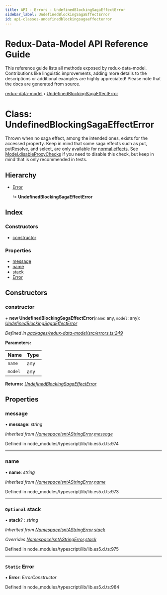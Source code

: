 ```yaml
---
title: API - Errors - UndefinedBlockingSagaEffectError
sidebar_label: UndefinedBlockingSagaEffectError
id: api-classes-undefinedblockingsagaeffecterror
---
```


# Redux-Data-Model API Reference Guide

This reference guide lists all methods exposed by redux-data-model. Contributions like linguistic improvements, adding
more details to the descriptions or additional examples are highly appreciated! Please note that the docs are
generated from source.

[redux-data-model](../README.md) › [UndefinedBlockingSagaEffectError](undefinedblockingsagaeffecterror.md)

# Class: UndefinedBlockingSagaEffectError

Thrown when no saga effect, among the intended ones, exists for the accessed property.
Keep in mind that some saga effects such as put, putResolve, and select, are only available for
[normal effects](../interfaces/modeloptions.md#optional-effects). See [Model.disableProxyChecks](model.md#static-disableproxychecks) if you need to
disable this check, but keep in mind that is only recommended in tests.

## Hierarchy

* [Error](namespaceisntastringerror.md#static-error)

  ↳ **UndefinedBlockingSagaEffectError**

## Index

### Constructors

* [constructor](undefinedblockingsagaeffecterror.md#constructor)

### Properties

* [message](undefinedblockingsagaeffecterror.md#message)
* [name](undefinedblockingsagaeffecterror.md#name)
* [stack](undefinedblockingsagaeffecterror.md#optional-stack)
* [Error](undefinedblockingsagaeffecterror.md#static-error)

## Constructors

###  constructor

\+ **new UndefinedBlockingSagaEffectError**(`name`: any, `model`: any): *[UndefinedBlockingSagaEffectError](undefinedblockingsagaeffecterror.md)*

*Defined in [packages/redux-data-model/src/errors.ts:249](https://github.com/kayak/redux-data-model/blob/8317b28/packages/redux-data-model/src/errors.ts#L249)*

**Parameters:**

Name | Type |
------ | ------ |
`name` | any |
`model` | any |

**Returns:** *[UndefinedBlockingSagaEffectError](undefinedblockingsagaeffecterror.md)*

## Properties

###  message

• **message**: *string*

*Inherited from [NamespaceIsntAStringError](namespaceisntastringerror.md).[message](namespaceisntastringerror.md#message)*

Defined in node_modules/typescript/lib/lib.es5.d.ts:974

___

###  name

• **name**: *string*

*Inherited from [NamespaceIsntAStringError](namespaceisntastringerror.md).[name](namespaceisntastringerror.md#name)*

Defined in node_modules/typescript/lib/lib.es5.d.ts:973

___

### `Optional` stack

• **stack**? : *string*

*Inherited from [NamespaceIsntAStringError](namespaceisntastringerror.md).[stack](namespaceisntastringerror.md#optional-stack)*

*Overrides [NamespaceIsntAStringError](namespaceisntastringerror.md).[stack](namespaceisntastringerror.md#optional-stack)*

Defined in node_modules/typescript/lib/lib.es5.d.ts:975

___

### `Static` Error

▪ **Error**: *ErrorConstructor*

Defined in node_modules/typescript/lib/lib.es5.d.ts:984
